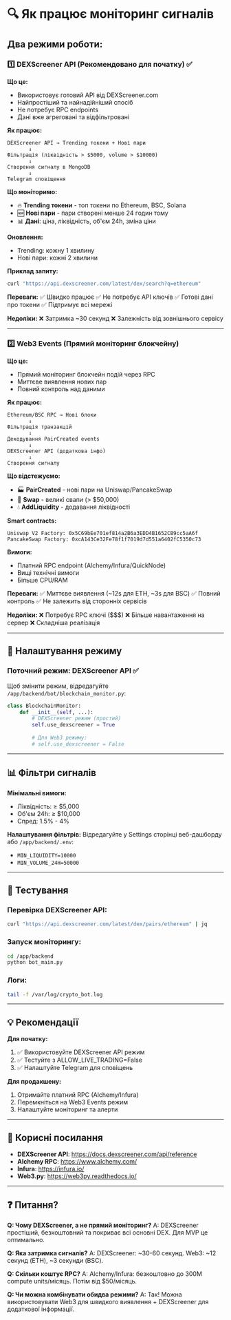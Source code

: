 # 🔍 Як працює моніторинг сигналів

## Два режими роботи:

### 1️⃣ DEXScreener API (Рекомендовано для початку) ✅

**Що це:**
- Використовує готовий API від DEXScreener.com
- Найпростіший та найнадійніший спосіб
- Не потребує RPC endpoints
- Дані вже агреговані та відфільтровані

**Як працює:**
```
DEXScreener API → Trending токени + Нові пари
       ↓
Фільтрація (ліквідність > $5000, volume > $10000)
       ↓
Створення сигналу в MongoDB
       ↓
Telegram сповіщення
```

**Що моніторимо:**
- 🔥 **Trending токени** - топ токени по Ethereum, BSC, Solana
- 🆕 **Нові пари** - пари створені менше 24 годин тому
- 📊 **Дані**: ціна, ліквідність, об'єм 24h, зміна ціни

**Оновлення:**
- Trending: кожну 1 хвилину
- Нові пари: кожні 2 хвилини

**Приклад запиту:**
```bash
curl "https://api.dexscreener.com/latest/dex/search?q=ethereum"
```

**Переваги:**
✅ Швидко працює
✅ Не потребує API ключів
✅ Готові дані про токени
✅ Підтримує всі мережі

**Недоліки:**
❌ Затримка ~30 секунд
❌ Залежність від зовнішнього сервісу

---

### 2️⃣ Web3 Events (Прямий моніторинг блокчейну)

**Що це:**
- Прямий моніторинг блокчейн подій через RPC
- Миттєве виявлення нових пар
- Повний контроль над даними

**Як працює:**
```
Ethereum/BSC RPC → Нові блоки
       ↓
Фільтрація транзакцій
       ↓
Декодування PairCreated events
       ↓
DEXScreener API (додаткова інфо)
       ↓
Створення сигналу
```

**Що відстежуємо:**
- 🏭 **PairCreated** - нові пари на Uniswap/PancakeSwap
- 💱 **Swap** - великі свапи (> $50,000)
- 💧 **AddLiquidity** - додавання ліквідності

**Smart contracts:**
```
Uniswap V2 Factory: 0x5C69bEe701ef814a2B6a3EDD4B1652CB9cc5aA6f
PancakeSwap Factory: 0xcA143Ce32Fe78f1f7019d7d551a6402fC5350c73
```

**Вимоги:**
- Платний RPC endpoint (Alchemy/Infura/QuickNode)
- Вищі технічні вимоги
- Більше CPU/RAM

**Переваги:**
✅ Миттєве виявлення (~12s для ETH, ~3s для BSC)
✅ Повний контроль
✅ Не залежить від сторонніх сервісів

**Недоліки:**
❌ Потребує RPC ключі ($$$)
❌ Більше навантаження на сервер
❌ Складніша реалізація

---

## 🔧 Налаштування режиму

### Поточний режим: DEXScreener API ✅

Щоб змінити режим, відредагуйте `/app/backend/bot/blockchain_monitor.py`:

```python
class BlockchainMonitor:
    def __init__(self, ...):
        # DEXScreener режим (простий)
        self.use_dexscreener = True
        
        # Для Web3 режиму:
        # self.use_dexscreener = False
```

---

## 📊 Фільтри сигналів

**Мінімальні вимоги:**
- Ліквідність: ≥ $5,000
- Об'єм 24h: ≥ $10,000
- Спред: 1.5% - 4%

**Налаштування фільтрів:**
Відредагуйте у Settings сторінці веб-дашборду або `/app/backend/.env`:
- `MIN_LIQUIDITY=10000`
- `MIN_VOLUME_24H=50000`

---

## 🧪 Тестування

### Перевірка DEXScreener API:
```bash
curl "https://api.dexscreener.com/latest/dex/pairs/ethereum" | jq
```

### Запуск моніторингу:
```bash
cd /app/backend
python bot_main.py
```

### Логи:
```bash
tail -f /var/log/crypto_bot.log
```

---

## 💡 Рекомендації

**Для початку:**
1. ✅ Використовуйте DEXScreener API режим
2. ✅ Тестуйте з ALLOW_LIVE_TRADING=False
3. ✅ Налаштуйте Telegram для сповіщень

**Для продакшену:**
1. Отримайте платний RPC (Alchemy/Infura)
2. Перемкніться на Web3 Events режим
3. Налаштуйте моніторинг та алерти

---

## 🔗 Корисні посилання

- **DEXScreener API**: https://docs.dexscreener.com/api/reference
- **Alchemy RPC**: https://www.alchemy.com/
- **Infura**: https://infura.io/
- **Web3.py**: https://web3py.readthedocs.io/

---

## ❓ Питання?

**Q: Чому DEXScreener, а не прямий моніторинг?**
A: DEXScreener простіший, безкоштовний та покриває всі основні DEX. Для MVP це оптимально.

**Q: Яка затримка сигналів?**
A: DEXScreener: ~30-60 секунд. Web3: ~12 секунд (ETH), ~3 секунди (BSC).

**Q: Скільки коштує RPC?**
A: Alchemy/Infura: безкоштовно до 300М compute units/місяць. Потім від $50/місяць.

**Q: Чи можна комбінувати обидва режими?**
A: Так! Можна використовувати Web3 для швидкого виявлення + DEXScreener для додаткової інформації.
